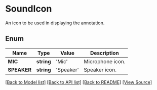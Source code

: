 ﻿# SoundIcon
An icon to be used in displaying the annotation.

## Enum
Name | Type | Value | Description
------------ | ------------- | ------------- | -------------
**MIC** | **string** | 'Mic' | Microphone icon.
**SPEAKER** | **string** | 'Speaker' | Speaker icon.

[[Back to Model list]](../README.md#documentation-for-models) [[Back to API list]](../README.md#documentation-for-api-endpoints) [[Back to README]](../README.md) [[View Source]](../src/Aspose/PDF/Model/SoundIcon.php)


